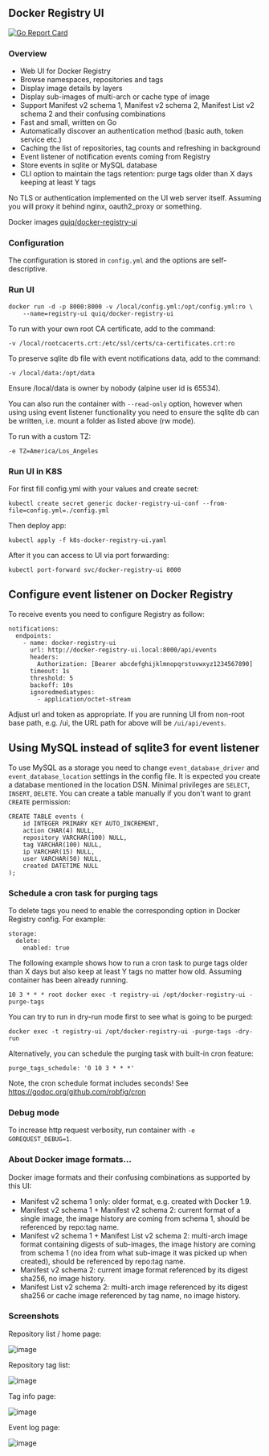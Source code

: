 ## Docker Registry UI

[![Go Report Card](https://goreportcard.com/badge/github.com/quiq/docker-registry-ui)](https://goreportcard.com/report/github.com/quiq/docker-registry-ui)

### Overview

* Web UI for Docker Registry
* Browse namespaces, repositories and tags
* Display image details by layers
* Display sub-images of multi-arch or cache type of image
* Support Manifest v2 schema 1, Manifest v2 schema 2, Manifest List v2 schema 2 and their confusing combinations
* Fast and small, written on Go
* Automatically discover an authentication method (basic auth, token service etc.)
* Caching the list of repositories, tag counts and refreshing in background
* Event listener of notification events coming from Registry
* Store events in sqlite or MySQL database
* CLI option to maintain the tags retention: purge tags older than X days keeping at least Y tags

No TLS or authentication implemented on the UI web server itself.
Assuming you will proxy it behind nginx, oauth2_proxy or something.

Docker images [quiq/docker-registry-ui](https://hub.docker.com/r/quiq/docker-registry-ui/tags/)

### Configuration

The configuration is stored in `config.yml` and the options are self-descriptive.

### Run UI

    docker run -d -p 8000:8000 -v /local/config.yml:/opt/config.yml:ro \
        --name=registry-ui quiq/docker-registry-ui

To run with your own root CA certificate, add to the command:

    -v /local/rootcacerts.crt:/etc/ssl/certs/ca-certificates.crt:ro

To preserve sqlite db file with event notifications data, add to the command:

    -v /local/data:/opt/data

Ensure /local/data is owner by nobody (alpine user id is 65534).

You can also run the container with `--read-only` option, however when using using event listener functionality
you need to ensure the sqlite db can be written, i.e. mount a folder as listed above (rw mode).

To run with a custom TZ:

    -e TZ=America/Los_Angeles

### Run UI in K8S

For first fill config.yml with your values and create secret:

    kubectl create secret generic docker-registry-ui-conf --from-file=config.yml=./config.yml

Then deploy app:

    kubectl apply -f k8s-docker-registry-ui.yaml

After it you can access to UI via port forwarding:

    kubectl port-forward svc/docker-registry-ui 8000
 
## Configure event listener on Docker Registry

To receive events you need to configure Registry as follow:

    notifications:
      endpoints:
        - name: docker-registry-ui
          url: http://docker-registry-ui.local:8000/api/events
          headers:
            Authorization: [Bearer abcdefghijklmnopqrstuvwxyz1234567890]
          timeout: 1s
          threshold: 5
          backoff: 10s
          ignoredmediatypes:
            - application/octet-stream

Adjust url and token as appropriate.
If you are running UI from non-root base path, e.g. /ui, the URL path for above will be `/ui/api/events`.

## Using MySQL instead of sqlite3 for event listener

To use MySQL as a storage you need to change `event_database_driver` and `event_database_location`
settings in the config file. It is expected you create a database mentioned in the location DSN.
Minimal privileges are `SELECT`, `INSERT`, `DELETE`.
You can create a table manually if you don't want to grant `CREATE` permission:

	CREATE TABLE events (
		id INTEGER PRIMARY KEY AUTO_INCREMENT,
		action CHAR(4) NULL,
		repository VARCHAR(100) NULL,
		tag VARCHAR(100) NULL,
		ip VARCHAR(15) NULL,
		user VARCHAR(50) NULL,
		created DATETIME NULL
	);

### Schedule a cron task for purging tags

To delete tags you need to enable the corresponding option in Docker Registry config. For example:

    storage:
      delete:
        enabled: true

The following example shows how to run a cron task to purge tags older than X days but also keep
at least Y tags no matter how old. Assuming container has been already running.

    10 3 * * * root docker exec -t registry-ui /opt/docker-registry-ui -purge-tags

You can try to run in dry-run mode first to see what is going to be purged:

    docker exec -t registry-ui /opt/docker-registry-ui -purge-tags -dry-run

Alternatively, you can schedule the purging task with built-in cron feature:

    purge_tags_schedule: '0 10 3 * * *'

Note, the cron schedule format includes seconds! See https://godoc.org/github.com/robfig/cron

### Debug mode

To increase http request verbosity, run container with `-e GOREQUEST_DEBUG=1`.

### About Docker image formats...

Docker image formats and their confusing combinations as supported by this UI:

* Manifest v2 schema 1 only: older format, e.g. created with Docker 1.9.
* Manifest v2 schema 1 + Manifest v2 schema 2: current format of a single image, the image history are coming from schema 1, should be referenced by repo:tag name.
* Manifest v2 schema 1 + Manifest List v2 schema 2: multi-arch image format containing digests of sub-images, the image history are coming from schema 1 (no idea from what sub-image it was picked up when created), should be referenced by repo:tag name.
* Manifest v2 schema 2: current image format referenced by its digest sha256, no image history.
* Manifest List v2 schema 2: multi-arch image referenced by its digest sha256 or cache image referenced by tag name, no image history.

### Screenshots

Repository list / home page:

![image](screenshots/1.png)

Repository tag list:

![image](screenshots/2.png)

Tag info page:

![image](screenshots/3.png)

Event log page:

![image](screenshots/4.png)
